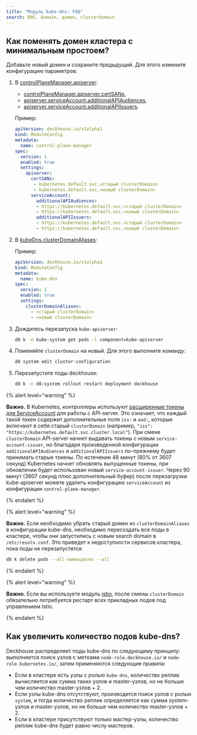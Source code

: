 ```yaml
---
title: "Модуль kube-dns: FAQ"
search: DNS, domain, домен, clusterdomain
---
```


## Как поменять домен кластера с минимальным простоем?

Добавьте новый домен и сохраните предыдущий. Для этого измените конфигурацию параметров:

1. В [controlPlaneManager.apiserver](../control-plane-manager/configuration.html):

   - [controlPlaneManager.apiserver.certSANs](../control-plane-manager/configuration.html#parameters-apiserver-certsans),
   - [apiserver.serviceAccount.additionalAPIAudiences](../control-plane-manager/configuration.html#parameters-apiserver-serviceaccount-additionalapiaudiences),
   - [apiserver.serviceAccount.additionalAPIIssuers](../control-plane-manager/configuration.html#parameters-apiserver-serviceaccount-additionalapiissuers).

   Пример:

   ```yaml
   apiVersion: deckhouse.io/v1alpha1
   kind: ModuleConfig
   metadata:
     name: control-plane-manager
   spec:
     version: 1
     enabled: true
     settings:
       apiserver:
         certSANs:
          - kubernetes.default.svc.<старый clusterDomain>
          - kubernetes.default.svc.<новый clusterDomain>
         serviceAccount:
           additionalAPIAudiences:
           - https://kubernetes.default.svc.<старый clusterDomain>
           - https://kubernetes.default.svc.<новый clusterDomain>
           additionalAPIIssuers:
           - https://kubernetes.default.svc.<старый clusterDomain>
           - https://kubernetes.default.svc.<новый clusterDomain>
   ```

1. В [kubeDns.clusterDomainAliases](configuration.html#параметры):

   Пример:

   ```yaml
   apiVersion: deckhouse.io/v1alpha1
   kind: ModuleConfig
   metadata:
     name: kube-dns
   spec:
     version: 1
     enabled: true
     settings:
       clusterDomainAliases:
         - <старый clusterDomain>
         - <новый clusterDomain>
   ```

1. Дождитесь перезапуска `kube-apiserver`:

   ```bash
   d8 k -n kube-system get pods -l component=kube-apiserver
   ```

1. Поменяйте `clusterDomain` на новый. Для этого выполните команду:

   ```bash
   d8 system edit cluster-configuration
   ```

1. Перезапустите поды deckhouse:

   ```bash
   d8 k -n d8-system rollout restart deployment deckhouse
   ```

{% alert level="warning" %}

**Важно.** В Kubernetes, контроллеры используют [расширенные токены для ServiceAccount](https://kubernetes.io/docs/tasks/configure-pod-container/configure-service-account/#service-account-token-volume-projection) для работы с API-server. Это означает, что каждый такой токен содержит дополнительные поля `iss:` и `aud:`, которые включают в себя старый `clusterDomain` (например, `"iss": "https://kubernetes.default.svc.cluster.local"`).
При смене `clusterDomain` API-server начнет выдавать токены с новым `service-account-issuer`, но благодаря произведенной конфигурации `additionalAPIAudiences` и `additionalAPIIssuers` по-прежнему будет принимать старые токены. По истечении 48 минут (80% от 3607 секунд) Kubernetes начнет обновлять выпущенные токены, при обновлении будет использован новый `service-account-issuer`. Через 90 минут (3607 секунд плюс дополнительный буфер) после перезагрузки kube-apiserver можете удалить конфигурацию `serviceAccount` из конфигурации `control-plane-manager`.

{% endalert %}

{% alert level="warning" %}

**Важно.** Если необходимо убрать старый домен из `clusterDomainAliases` в конфигурации kube-dns, необходимо пересоздать все поды в кластере, чтобы они запустились с новым search domain в `/etc/resolv.conf`. Это приведет к недоступности сервисов кластера, пока поды не перезапустятся.

```bash
d8 k delete pods --all-namespaces --all
```

{% endalert %}

{% alert level="warning" %}

**Важно.** Если вы используете модуль [istio](../../modules/istio/), после смены `clusterDomain` обязательно потребуется рестарт всех прикладных подов под управлением Istio.

{% endalert %}

## Как увеличить количество подов kube-dns?

Deckhouse распределяет поды kube-dns по следующему принципу: выполняется поиск узлов с метками `node-role.deckhouse.io/` и `node-role.kubernetes.io/`, затем применяются следующие правила:

* Если в кластере есть узлы с ролью `kube-dns`, количество реплик вычисляется как сумма таких узлов и master-узлов, но не больше чем количество master-узлов + 2.
* Если узлы kube-dns отсутствуют, производится поиск узлов с ролью `system`, и тогда количество реплик определяется как сумма system-узлов и master-узлов, но не больше чем количество master-узлов + 2.
* Если в кластере присутствуют только мастер-узлы, количество реплик kube-dns будет равно числу мастеров.

